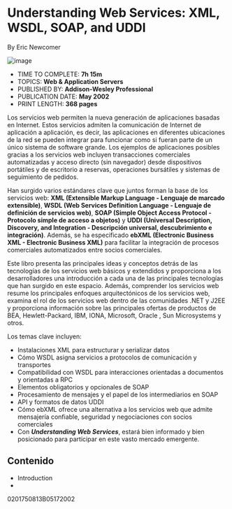 # Understanding Web Services: XML, WSDL, SOAP, and UDDI
By Eric Newcomer

![image](https://github.com/adolfodelarosades/Java/assets/23094588/5292a2d1-5772-46ef-88bc-59e6911d5f64)

* TIME TO COMPLETE: **7h 15m**
* TOPICS: **Web & Application Servers**
* PUBLISHED BY: **Addison-Wesley Professional**
* PUBLICATION DATE: **May 2002**
* PRINT LENGTH: **368 pages**

Los servicios web permiten la nueva generación de aplicaciones basadas en Internet. Estos servicios admiten la comunicación de Internet de aplicación a aplicación, es decir, las aplicaciones en diferentes ubicaciones de la red se pueden integrar para funcionar como si fueran parte de un único sistema de software grande. Los ejemplos de aplicaciones posibles gracias a los servicios web incluyen transacciones comerciales automatizadas y acceso directo (sin navegador) desde dispositivos portátiles y de escritorio a reservas, operaciones bursátiles y sistemas de seguimiento de pedidos.

Han surgido varios estándares clave que juntos forman la base de los servicios web: **XML (Extensible Markup Language - Lenguaje de marcado extensible)**, **WSDL (Web Services Definition Language - Lenguaje de definición de servicios web)**, **SOAP (Simple Object Access Protocol - Protocolo simple de acceso a objetos)** y **UDDI (Universal Description, Discovery, and Integration - Descripción universal, descubrimiento e integración)**. Además, se ha especificado **ebXML (Electronic Business XML - Electronic Business XML)** para facilitar la integración de procesos comerciales automatizados entre socios comerciales.

Este libro presenta las principales ideas y conceptos detrás de las tecnologías de los servicios web básicos y extendidos y proporciona a los desarrolladores una introducción a cada una de las principales tecnologías que han surgido en este espacio. Además, comprender los servicios web resume los principales enfoques arquitectónicos de los servicios web, examina el rol de los servicios web dentro de las comunidades .NET y J2EE y proporciona información sobre las principales ofertas de productos de BEA, Hewlett-Packard, IBM, IONA, Microsoft, Oracle , Sun Microsystems y otros.

Los temas clave incluyen:

* Instalaciones XML para estructurar y serializar datos
* Cómo WSDL asigna servicios a protocolos de comunicación y transportes
* Compatibilidad con WSDL para interacciones orientadas a documentos y orientadas a RPC
* Elementos obligatorios y opcionales de SOAP
* Procesamiento de mensajes y el papel de los intermediarios en SOAP
* API y formatos de datos UDDI
* Cómo ebXML ofrece una alternativa a los servicios web que admite mensajería confiable, seguridad y negociaciones con socios comerciales
* Con ***Understanding Web Services***, estará bien informado y bien posicionado para participar en este vasto mercado emergente.

## Contenido

* Introduction
* 



0201750813B05172002

